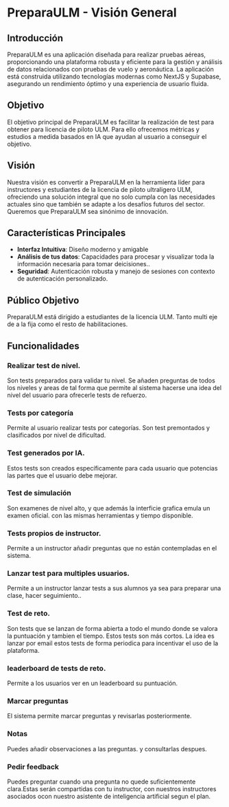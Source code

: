 # PreparaULM - Visión General

## Introducción

PreparaULM es una aplicación diseñada para realizar pruebas aéreas, proporcionando una plataforma robusta y eficiente para la gestión y análisis de datos relacionados con pruebas de vuelo y aeronáutica. La aplicación está construida utilizando tecnologías modernas como NextJS y Supabase, asegurando un rendimiento óptimo y una experiencia de usuario fluida.

## Objetivo

El objetivo principal de PreparaULM es facilitar la realización de test para obtener para licencia de piloto ULM. Para ello ofrecemos métricas y estudios a medida basados en IA que ayudan al usuario a conseguir el objetivo.

## Visión

Nuestra visión es convertir a PreparaULM en la herramienta líder para instructores y estudiantes de la licencia de piloto ultraligero ULM, ofreciendo una solución integral que no solo cumpla con las necesidades actuales sino que también se adapte a los desafíos futuros del sector. Queremos que PreparaULM sea sinónimo de innovación.

## Características Principales

- **Interfaz Intuitiva**: Diseño moderno y amigable
- **Análisis de tus datos**: Capacidades para procesar y visualizar toda la información necesaria para tomar deicisiones..
- **Seguridad**: Autenticación robusta y manejo de sesiones con contexto de autenticación personalizado.

## Público Objetivo

PreparaULM está dirigido a estudiantes de la licencia ULM. Tanto multi eje de a la fija como el resto de habilitaciones.

## Funcionalidades

### Realizar test de nivel.

Son tests preparados para validar tu nivel. Se añaden preguntas de todos los niveles y areas de tal forma que permite al sistema hacerse una idea del nivel del usuario para ofrecerle tests de refuerzo.

### Tests por categoría

Permite al usuario realizar tests por categorías. Son test premontados y clasificados por nivel de dificultad.

### Test generados por IA.

Estos tests son creados específicamente para cada usuario que potencias las partes que el usuario debe mejorar.

### Test de simulación

Son examenes de nivel alto, y que además la interficie grafica emula un examen oficial. con las mismas herramientas y tiempo disponible.

### Tests propios de instructor.

Permite a un instructor añadir preguntas que no están contempladas en el sistema.

### Lanzar test para multiples usuarios.

Permite a un instructor lanzar tests a sus alumnos ya sea para preparar una clase, hacer seguimiento..

### Test de reto.

Son tests que se lanzan de forma abierta a todo el mundo donde se valora la puntuación y tambien el tiempo. Estos tests son más cortos. La idea es lanzar por email estos tests de forma periodica para incentivar el uso de la plataforma.

### leaderboard de tests de reto.

Permite a los usuarios ver en un leaderboard su puntuación.

### Marcar preguntas

El sistema permite marcar preguntas y revisarlas posteriormente.

### Notas

Puedes añadir observaciones a las preguntas. y consultarlas despues.

### Pedir feedback

Puedes preguntar cuando una pregunta no quede suficientemente clara.Estas serán compartidas con tu instructor, con nuestros instructores asociados ocon nuestro asistente de inteligencia artificial segun el plan.
